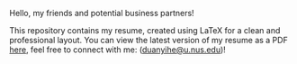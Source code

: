 Hello, my friends and potential business partners!

This repository contains my resume, created using LaTeX for a clean and professional layout. You can view the latest version of my resume as a PDF [here](https://github.com/Alanduan21/CV/blob/main/Duan_Yihe_CV.pdf), feel free to connect with me: (duanyihe@u.nus.edu)!
